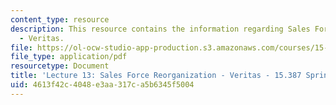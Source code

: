 ```yaml
---
content_type: resource
description: This resource contains the information regarding Sales Force Reorganization
  - Veritas.
file: https://ol-ocw-studio-app-production.s3.amazonaws.com/courses/15-387-entrepreneurial-sales-spring-2015/4613f42c4048e3aa317ca5b6345f5004_MIT15_387S15_Lecture13.pdf
file_type: application/pdf
resourcetype: Document
title: 'Lecture 13: Sales Force Reorganization - Veritas - 15.387 Spring 2015'
uid: 4613f42c-4048-e3aa-317c-a5b6345f5004
---
```

